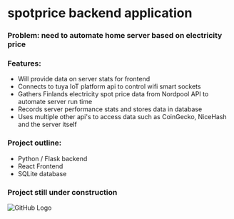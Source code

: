# spotprice backend application

### Problem: need to automate home server based on electricity price

### Features:
  - Will provide data on server stats for frontend
  - Connects to tuya IoT platform api to control wifi smart sockets
  - Gathers Finlands electricity spot price data from Nordpool API to automate server run time
  - Records server performance stats and stores data in database
  - Uses multiple other api's to access data such as CoinGecko, NiceHash and the server itself


### Project outline:
  - Python / Flask backend
  - React Frontend
  - SQLite database

### Project still under construction
![GitHub Logo](https://github.com/joonasmykkanen/spotprice/raw/master/resources/Screenshot\img.png)
